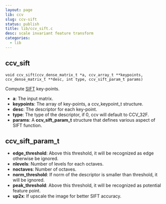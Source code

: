```yaml
---
layout: page
lib: ccv
slug: ccv-sift
status: publish
title: lib/ccv_sift.c
desc: scale invariant feature transform
categories:
  - lib
---
```


## ccv_sift

    void ccv_sift(ccv_dense_matrix_t *a, ccv_array_t **keypoints, ccv_dense_matrix_t **desc, int type, ccv_sift_param_t params)

Compute [SIFT](https://en.wikipedia.org/wiki/Scale-invariant_feature_transform) key-points.

- **a**: The input matrix.
- **keypoints**: The array of key-points, a ccv_keypoint_t structure.
- **desc**: The descriptor for each key-point.
- **type**: The type of the descriptor, if 0, ccv will default to CCV_32F.
- **params**: A **ccv_sift_param_t** structure that defines various aspect of SIFT function.

## ccv_sift_param_t

- **edge_threshold**: Above this threshold, it will be recognized as edge otherwise be ignored.
- **nlevels**: Number of levels for each octaves.
- **noctaves**: Number of octaves.
- **norm_threshold**: If norm of the descriptor is smaller than threshold, it will be ignored.
- **peak_threshold**: Above this threshold, it will be recognized as potential feature point.
- **up2x**: If upscale the image for better SIFT accuracy.
